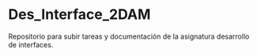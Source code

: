 # Des_Interface_2DAM
Repositorio para subir tareas y documentación de la asignatura desarrollo de interfaces. 
